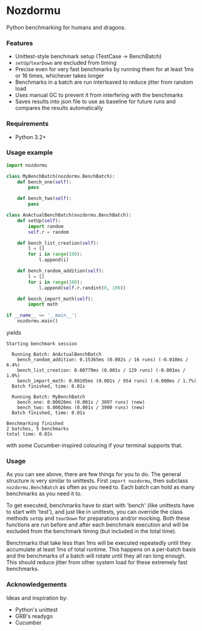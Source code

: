 # Nozdormu

Python benchmarking for humans and dragons.

### Features

* Unittest-style benchmark setup (TestCase -> BenchBatch)
* `setUp`/`tearDown` are excluded from timing
* Precise even for very fast benchmarks by running them for at least 1ms
  or 16 times, whichever takes longer
* Benchmarks in a batch are run interleaved to reduce jitter from random load
* Uses manual GC to prevent it from interfering with the benchmarks
* Saves results into json file to use as baseline for future runs and compares
  the results automatically

### Requirements

* Python 3.2+

### Usage example

```python
import nozdormu

class MyBenchBatch(nozdormu.BenchBatch):
    def bench_one(self):
        pass

    def bench_two(self):
        pass

class AnActualBenchBatch(nozdormu.BenchBatch):
    def setUp(self):
        import random
        self.r = random

    def bench_list_creation(self):
        l = []
        for i in range(100):
            l.append(i)

    def bench_random_addition(self):
        l = []
        for i in range(100):
            l.append(self.r.randint(0, 100))

    def bench_import_math(self):
        import math

if __name__ == '__main__':
    nozdormu.main()

```

yields

```
Starting benchmark session

  Running Batch: AnActualBenchBatch
    bench_random_addition: 0.15365ms (0.002s / 16 runs) (-0.010ms / 6.4%)
    bench_list_creation: 0.00779ms (0.001s / 129 runs) (-0.001ms / 1.0%)
    bench_import_math: 0.00105ms (0.001s / 954 runs) (-0.000ms / 1.7%)
  Batch finished, time: 0.01s

  Running Batch: MyBenchBatch
    bench_one: 0.00026ms (0.001s / 3897 runs) (new)
    bench_two: 0.00026ms (0.001s / 3900 runs) (new)
  Batch finished, time: 0.01s

Benchmarking finished
2 batches, 5 benchmarks
total time: 0.02s
```

with some Cucumber-inspired colouring if your terminal supports that.

### Usage

As you can see above, there are few things for you to do. The general structure
is very similar to unittests. First `import nozdormu`, then subclass
`nozdormu.BenchBatch` as often as you need to. Each batch can hold as many
benchmarks as you need it to.

To get executed, benchmarks have to start with 'bench' (like unittests have to
start with 'test'), and just like in unittests, you can override the class
methods `setUp` and `tearDown` for preparations and/or mocking. Both these
functions are run before and after each benchmark execution and will be
excluded from the benchmark timing (but included in the total time).

Benchmarks that take less than 1ms will be executed repeatedly until they
accumulate at least 1ms of total runtime. This happens on a per-batch basis
and the benchmarks of a batch will rotate until they all ran long enough. This
should reduce jitter from other system load for these extremely fast
benchmarks.

### Acknowledgements

Ideas and inspiration by:

* Python's unittest
* GRB's readygo
* Cucumber

